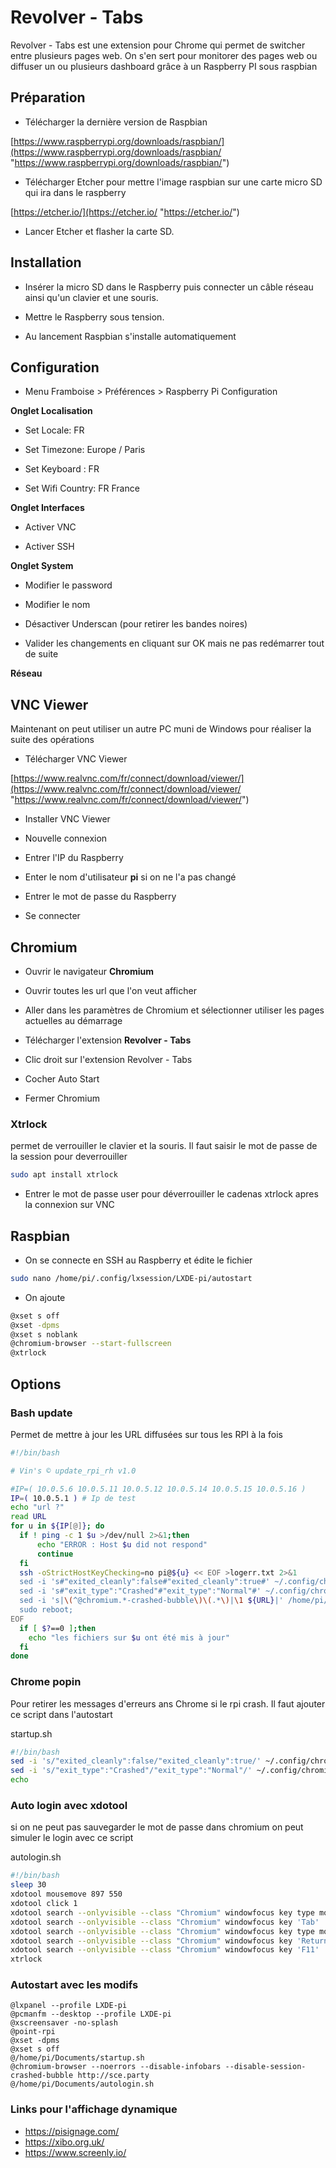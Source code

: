 # Revolver - Tabs

Revolver - Tabs est une extension pour Chrome qui permet de switcher entre plusieurs pages web. On s'en sert pour monitorer des pages web ou diffuser un ou plusieurs dashboard grâce à un Raspberry PI sous raspbian

## Préparation

- Télécharger la dernière version de Raspbian

[https://www.raspberrypi.org/downloads/raspbian/](https://www.raspberrypi.org/downloads/raspbian/ "https://www.raspberrypi.org/downloads/raspbian/")

- Télécharger Etcher pour mettre l'image raspbian sur une carte micro SD qui ira dans le raspberry

[https://etcher.io/](https://etcher.io/ "https://etcher.io/")

- Lancer Etcher et flasher la carte SD.

## Installation

- Insérer la micro SD dans le Raspberry puis connecter un câble réseau ainsi qu'un clavier et une souris.

- Mettre le Raspberry sous tension.

- Au lancement Raspbian s'installe automatiquement

## Configuration

- Menu Framboise > Préférences > Raspberry Pi Configuration

**Onglet Localisation**

- Set Locale: FR

- Set Timezone: Europe / Paris

- Set Keyboard : FR

- Set Wifi Country: FR France

**Onglet Interfaces**

- Activer VNC

- Activer SSH

**Onglet System**

- Modifier le password

- Modifier le nom

- Désactiver Underscan (pour retirer les bandes noires)

- Valider les changements en cliquant sur OK mais ne pas redémarrer tout de suite

**Réseau**

## VNC Viewer

Maintenant on peut utiliser un autre PC muni de Windows pour réaliser la suite des opérations

- Télécharger VNC Viewer

[https://www.realvnc.com/fr/connect/download/viewer/](https://www.realvnc.com/fr/connect/download/viewer/ "https://www.realvnc.com/fr/connect/download/viewer/")

- Installer VNC Viewer

- Nouvelle connexion

- Entrer l'IP du Raspberry

- Enter le nom d'utilisateur **pi** si on ne l'a pas changé

- Entrer le mot de passe du Raspberry

- Se connecter

## Chromium

- Ouvrir le navigateur **Chromium**

- Ouvrir toutes les url que l'on veut afficher

- Aller dans les paramètres de Chromium et sélectionner utiliser les pages actuelles au démarrage

- Télécharger l'extension **Revolver - Tabs**

- Clic droit sur l'extension Revolver - Tabs

- Cocher Auto Start

- Fermer Chromium

### Xtrlock

permet de verrouiller le clavier et la souris. Il faut saisir le mot de passe de la session pour deverrouiller

```bash
sudo apt install xtrlock
```

- Entrer le mot de passe user pour déverrouiller le cadenas xtrlock apres la connexion sur VNC

## Raspbian

- On se connecte en SSH au Raspberry et édite le fichier

```bash
sudo nano /home/pi/.config/lxsession/LXDE-pi/autostart
```

- On ajoute

```bash
@xset s off
@xset -dpms
@xset s noblank
@chromium-browser --start-fullscreen
@xtrlock
```

## Options

### Bash update

Permet de mettre à jour les URL diffusées sur tous les RPI à la fois

```bash
#!/bin/bash

# Vin's © update_rpi_rh v1.0

#IP=( 10.0.5.6 10.0.5.11 10.0.5.12 10.0.5.14 10.0.5.15 10.0.5.16 )
IP=( 10.0.5.1 ) # Ip de test
echo "url ?"
read URL
for u in ${IP[@]}; do
  if ! ping -c 1 $u >/dev/null 2>&1;then
      echo "ERROR : Host $u did not respond"
      continue
  fi
  ssh -oStrictHostKeyChecking=no pi@${u} << EOF >logerr.txt 2>&1
  sed -i 's#"exited_cleanly":false#"exited_cleanly":true#' ~/.config/chromium/Local\ State;
  sed -i 's#"exit_type":"Crashed"#"exit_type":"Normal"#' ~/.config/chromium/Default/Preferences;
  sed -i 's|\(^@chromium.*-crashed-bubble\)\(.*\)|\1 ${URL}|' /home/pi/.config/lxsession/LXDE-pi/autostart;
  sudo reboot;
EOF
  if [ $?==0 ];then
    echo "les fichiers sur $u ont été mis à jour"
  fi
done
```

### Chrome popin

Pour retirer les messages d'erreurs ans Chrome si le rpi crash. Il faut ajouter ce script dans l'autostart

startup.sh

```bash
#!/bin/bash
sed -i 's/"exited_cleanly":false/"exited_cleanly":true/' ~/.config/chromium/Local\ State
sed -i 's/"exit_type":"Crashed"/"exit_type":"Normal"/' ~/.config/chromium/Default/Preferences
echo
```

### Auto login avec xdotool

si on ne peut pas sauvegarder le mot de passe dans chromium on peut simuler le login avec ce script

autologin.sh

```bash
#!/bin/bash
sleep 30
xdotool mousemove 897 550
xdotool click 1
xdotool search --onlyvisible --class "Chromium" windowfocus key type monlogin
xdotool search --onlyvisible --class "Chromium" windowfocus key 'Tab'
xdotool search --onlyvisible --class "Chromium" windowfocus key type monmotdepasse
xdotool search --onlyvisible --class "Chromium" windowfocus key 'Return'
xdotool search --onlyvisible --class "Chromium" windowfocus key 'F11'
xtrlock
```

### Autostart avec les modifs

```
@lxpanel --profile LXDE-pi
@pcmanfm --desktop --profile LXDE-pi
@xscreensaver -no-splash
@point-rpi
@xset -dpms
@xset s off
@/home/pi/Documents/startup.sh
@chromium-browser --noerrors --disable-infobars --disable-session-crashed-bubble http://sce.party 
@/home/pi/Documents/autologin.sh
```
### Links pour l'affichage dynamique

- https://pisignage.com/
- https://xibo.org.uk/
- https://www.screenly.io/
